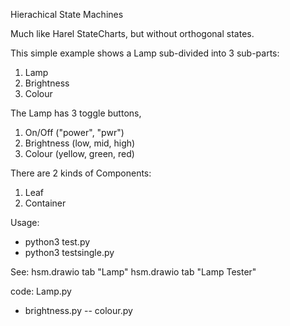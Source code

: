 Hierachical State Machines

Much like Harel StateCharts, but without orthogonal states.

This simple example shows a Lamp sub-divided into 3 sub-parts:
1. Lamp
2. Brightness
3. Colour

The Lamp has 3 toggle buttons,
1. On/Off ("power", "pwr")
2. Brightness (low, mid, high)
3. Colour (yellow, green, red)

There are 2 kinds of Components:
1. Leaf
2. Container

Usage:
- python3 test.py
- python3 testsingle.py

See:
hsm.drawio tab "Lamp"
hsm.drawio tab "Lamp Tester"

code:
Lamp.py
- brightness.py
-- colour.py
